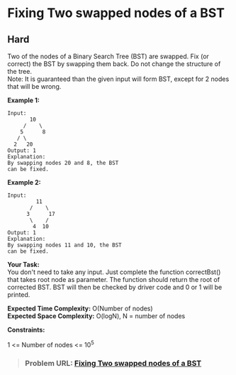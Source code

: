 # **Fixing Two swapped nodes of a BST**

## **Hard**

Two of the nodes of a Binary Search Tree (BST) are swapped. Fix (or correct) the BST by swapping them back. Do not change the structure of the tree.  
Note: It is guaranteed than the given input will form BST, except for 2 nodes that will be wrong.

**Example 1:**

```
Input:
       10
     /    \
    5      8
   / \
  2   20
Output: 1
Explanation:
By swapping nodes 20 and 8, the BST 
can be fixed.
```

**Example 2:**

```
Input:
         11
       /    \
      3      17
       \    /
        4  10
Output: 1 
Explanation: 
By swapping nodes 11 and 10, the BST 
can be fixed.
```

**Your Task:**  
You don't need to take any input. Just complete the function correctBst() that takes root node as parameter. The function should return the root of corrected BST. BST will then be checked by driver code and 0 or 1 will be printed.

**Expected Time Complexity:** O(Number of nodes)  
**Expected Space Complexity:** O(logN), N = number of nodes    

**Constraints:**

1 <= Number of nodes <= $10^5$

> ### **Problem URL: [Fixing Two swapped nodes of a BST](https://practice.geeksforgeeks.org/problems/6c4053871794c5e7a0817d7eaf88d71c4bb4c2bc/1)**
